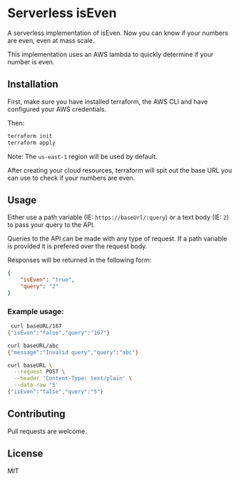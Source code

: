 # Serverless isEven
A serverless implementation of isEven. Now you can know if your numbers are even, even at mass scale.

This implementation uses an AWS lambda to quickly determine if your number is even.

## Installation
First, make sure you have installed terraform, the AWS CLI and have configured your AWS credentials.

Then:
```bash
terraform init
terraform apply
```

Note: The `us-east-1` region will be used by default.

After creating your cloud resources, terraform will spit out the base URL you can use to check if your numbers are even.

## Usage
Either use a path variable (IE: `https://baseUrl/:query`) or a text body (IE: `2`) to pass your query to the API.

Queries to the API can be made with any type of request. If a path variable is provided it is prefered over the request body.

Responses will be returned in the following form:
```json
{
    "isEven": "true",
    "query": "2"
}
```

###  Example usage:
```bash
 curl baseURL/167
{"isEven":"false","query":"167"}

curl baseURL/abc
{"message":"Invalid query","query":"abc"}

curl baseURL \
  --request POST \
  --header 'Content-Type: text/plain' \
  --data-raw '5'
{"isEven":"false","query":"5"}
```


## Contributing
Pull requests are welcome.

## License
MIT